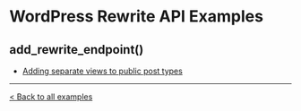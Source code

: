 WordPress Rewrite API Examples
==============================

## add_rewrite_endpoint()

* [Adding separate views to public post types](https://github.com/tyxla/rewrite-api-examples/blob/master/add_rewrite_endpoint/post-page-view-endpoint.php)

---

[< Back to all examples](https://github.com/tyxla/rewrite-api-examples/)